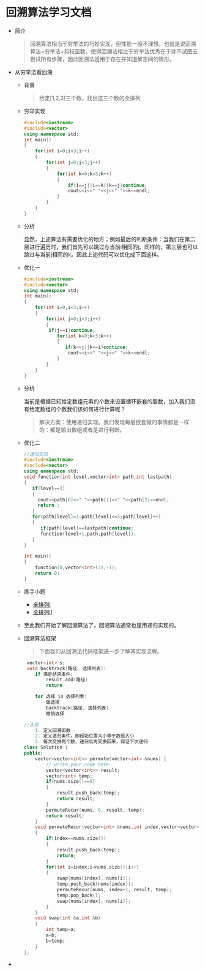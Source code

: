 # 回溯算法学习文档

- 简介

  >回溯算法相当于穷举法的巧妙实现，但性能一般不理想。也就是说回溯算法=穷举法+剪枝函数。使得回溯法相比于穷举法优秀在于并不试图去尝试所有步骤，因此回溯法适用于存在并知道解空间的情形。

- 从穷举法看回溯

  - 背景

    > 给定[1,2,3]三个数，找出这三个数的全排列

  - 穷举实现

    ```c++
    #include<iostream>
    #include<vector>
    using namespace std;
    int main()
    {
        for(int i=0;i<3;i++)
        {
            for(int j=0;j<3;j++)
            {
                for(int k=0;k<3;k++)
                {
                    if(i==j||i==k||k==j)continue;
                    cout<<i<<" "<<j<<" "<<k<<endl;
                }
            }
        }
    }
    ```

  - 分析

    显然，上述算法有需要优化的地方；例如最后的判断条件：当我们在第二层进行遍历时，我们首先可以跳过与当前i相同的j。同样的，第三层也可以跳过与当前j相同的k。因此上述代码可以优化成下面这样。

  - 优化一

    ```c++
    #include<iostream>
    #include<vector>
    using namespace std;
    int main()
    {
        for(int i=0;i<3;i++)
        {
            for(int j=0;j<3;j++)
            {
           	 if(j==i)continue;
                for(int k=0;k<3;k++)
                {
                   if(k==j||k==i)continue;
                    cout<<i<<" "<<j<<" "<<k<<endl;
                }
            }
        }
    }
    ```

  - 分析

    当前是根据已知给定数组元素的个数来设置循环嵌套的层数，加入我们没有给定数组的个数我们该如何进行计算呢？

    >解决方案：使用递归实现。我们发现每层嵌套做的事情都是一样的：都是输出数组或者是进行判断。

  - 优化二

    ```c++
    //递归实现
    #include<iostream>
    #include<vector>
    using namespace std;
    void function(int level,vector<int> path,int lastpath)
    {
       if(level==3)
       {
         cout<<path[0]<<" "<<path[1]<<" "<<path[2]<<endl;
         return ;
       }
       for(path[level]=1;path[level]<=3;path[level]++)
       {
          if(path[level]==lastpath)continue;
          function(level+1,path,path[level]);
       }
    }
    
    int main()
    {
        function(0,vector<int>(3),-1);
        return 0;
    }
    ```

  - 练手小题

    - [全排列I](https://leetcode-cn.com/problems/permutations/)
    - [全排列II](https://leetcode-cn.com/problems/permutations-ii/)

  - 至此我们开始了解回溯算法了，回溯算法通常也是用递归实现的。

  - 回溯算法框架

    >下面我们从回溯法代码框架进一步了解其实现流程。

    ```c++
     vector<int> s;
     void backtrack(路径, 选择列表):
        if 满足结束条件:
            result.add(路径)
            return
    
        for 选择 in 选择列表:
            做选择
            backtrack(路径, 选择列表)
            撤销选择
    ```

    ```c++
    //实现
        1. 定义回溯函数
        2. 定义递归条件，即起始位置大小等于数组大小
        3. 每次交换两个数，递归后再交换回来，保证下次递归
    class Solution {
    public:
        vector<vector<int>> permute(vector<int> &nums) {
            // write your code here
            vector<vector<int>> result;
            vector<int> temp;
            if(nums.size()==0)
            {
                result.push_back(temp);
                return result;
            }
            permuteRecur(nums, 0, result, temp);
            return result;
        }
        void permuteRecur(vector<int> &nums,int index,vector<vector<int>> &result,vector<int> &temp)
        {
            if(index==nums.size())
            {
                result.push_back(temp);
                return;
            }
            for(int i=index;i<nums.size();i++)
            {
                swap(nums[index], nums[i]);
                temp.push_back(nums[index]);
                permuteRecur(nums, index+1, result, temp);
                temp.pop_back();
                swap(nums[index], nums[i]);
            }
        }
        void swap(int &a,int &b)
        {
            int temp=a;
            a=b;
            b=temp;
        }
    };
    ```

- 

  

